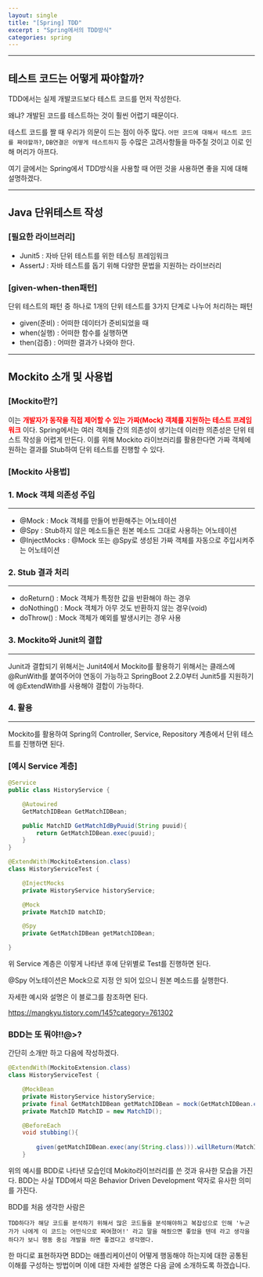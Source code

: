 ```yaml
---
layout: single
title: "[Spring] TDD"
excerpt : "Spring에서의 TDD방식"
categories: spring
---
```


---
## 테스트 코드는 어떻게 짜야할까?

TDD에서는 실제 개발코드보다 테스트 코드를 먼저 작성한다. 

왜냐? 개발된 코드를 테스트하는 것이 훨씬 어렵기 때문이다. 

테스트 코드를 짤 때 우리가 의문이 드는 점이 아주 많다. ``어떤 코드에 대해서 테스트 코드를 짜야할까?``, ``DB연결은 어떻게 테스트하지`` 등 수많은 고려사항들을 마주칠 것이고 이로 인해 머리가 아프다. 

여기 글에서는 Spring에서 TDD방식을 사용할 때 어떤 것을 사용하면 좋을 지에 대해 설명하겠다. 

---
## Java 단위테스트 작성

### [필요한 라이브러리]
 - Junit5 : 자바 단위 테스트를 위한 테스팅 프레임워크
 - AssertJ : 자바 테스트를 돕기 위해 다양한 문법을 지원하는 라이브러리 

### [given-when-then패턴]
단위 테스트의 패턴 중 하나로 1개의 단위 테스트를 3가지 단계로 나누어 처리하는 패턴
- given(준비) : 어떠한 데이터가 준비되었을 때
- when(실행) : 어떠한 함수를 실행하면
- then(검증) : 어떠한 결과가 나와야 한다. 



---
## Mockito 소개 및 사용법 

### [Mockito란?]
이는 **<span style = "color:red">개발자가 동작을 직접 제어할 수 있는 가짜(Mock) 객체를 지원하는 테스트 프레임 워크</span>** 이다. Spring에서는 여러 객체들 간의 의존성이 생기는데 이러한 의존성은 단위 테스트 작성을 어렵게 만든다. 이를 위해 Mockito 라이브러리를 활용한다면 가짜 객체에 원하는 결과를 Stub하여 단위 테스트를 진행할 수 있다. 

### [Mockito 사용법] 



### 1. Mock 객체 의존성 주입
---
   - @Mock : Mock 객체를 만들어 반환해주는 어노테이션
   - @Spy : Stub하지 않은 메소드들은 원본 메소드 그대로 사용하는 어노테이션
   - @InjectMocks : @Mock 또는 @Spy로 생성된 가짜 객체를 자동으로 주입시켜주는 어노테이션 

### 2. Stub 결과 처리 
---
- doReturn() : Mock 객체가 특정한 값을 반환해야 하는 경우
- doNothing() : Mock 객체가 아무 것도 반환하지 않는 경우(void)
- doThrow() : Mock 객체가 예외를 발생시키는 경우 사용

### 3. Mockito와 Junit의 결합
---
Junit과 결합되기 위해서는 Junit4에서 Mockito를 활용하기 위해서는 클래스에 @RunWith를 붙여주어야 연동이 가능하고 SpringBoot 2.2.0부터 Junit5를 지원하기에 @ExtendWith를 사용해야 결합이 가능하다. 

### 4. 활용 
---
Mockito를 활용하여 Spring의 Controller, Service, Repository 계층에서 단위 테스트를 진행하면 된다. 

### [예시 Service 계층]

```java
@Service
public class HistoryService {

    @Autowired
    GetMatchIDBean GetMatchIDBean;

    public MatchID GetMatchIdByPuuid(String puuid){
        return GetMatchIDBean.exec(puuid);
    }
}
```

```java
@ExtendWith(MockitoExtension.class)
class HistoryServiceTest {

    @InjectMocks
    private HistoryService historyService;

    @Mock
    private MatchID matchID;

    @Spy
    private GetMatchIDBean getMatchIDBean;

}
```

위 Service 계층은 이렇게 나타낸 후에 단위별로 Test를 진행하면 된다.

@Spy 어노테이션은 Mock으로 지정 안 되어 있으니 원본 메소드를 실행한다.

자세한 예시와 설명은 이 블로그를 참조하면 된다. 

 <https://mangkyu.tistory.com/145?category=761302>

### BDD는 또 뭐야!!@>?

간단히 소개만 하고 다음에 작성하겠다. 

```java
@ExtendWith(MockitoExtension.class)
class HistoryServiceTest {

    @MockBean
    private HistoryService historyService;
    private final GetMatchIDBean getMatchIDBean = mock(GetMatchIDBean.class);
    private MatchID MatchID = new MatchID();

    @BeforeEach
    void stubbing(){
    
        given(getMatchIDBean.exec(any(String.class))).willReturn(MatchID);
    }
```

위의 예시를 BDD로 나타낸 모습인데 Mokito라이브러리를 쓴 것과 유사한 모습을 가진다. BDD는 사실 TDD에서 따온 Behavior Driven Development 약자로 유사한 의미를 가진다. 

BDD를 처음 생각한 사람은 

``
TDD하다가 해당 코드를 분석하기 위해서 많은 코드들을 분석해야하고 복잡성으로 인해 '누군가가 나에게 이 코드는 어떤식으로 짜여졌어!' 라고 말을 해줬으면 좋았을 텐데 라고 생각을 하다가 보니 행동 중심 개발을 하면 좋겠다고 생각했다.
``

한 마디로 표현하자면 BDD는 애플리케이션이 어떻게 행동해야 하는지에 대한 공통된 이해를 구성하는 방법이며 이에 대한 자세한 설명은 다음 글에 소개하도록 하겠습니다. 

